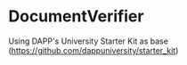 # DocumentVerifier

Using DAPP's University Starter Kit as base (https://github.com/dappuniversity/starter_kit)
